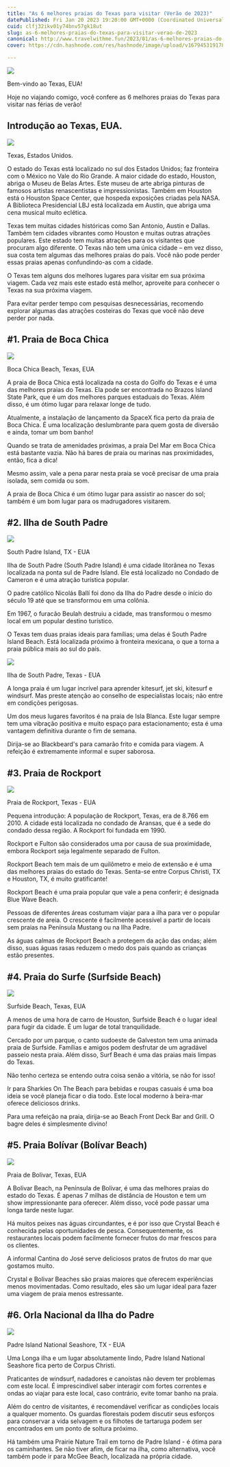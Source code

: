 ```yaml
---
title: "As 6 melhores praias do Texas para visitar (Verão de 2023)"
datePublished: Fri Jan 20 2023 19:20:00 GMT+0000 (Coordinated Universal Time)
cuid: clfj32ikv01y74bnv57gk18ut
slug: as-6-melhores-praias-do-texas-para-visitar-verao-de-2023
canonical: http://www.travelwithme.fun/2023/01/as-6-melhores-praias-do-texas-para.html
cover: https://cdn.hashnode.com/res/hashnode/image/upload/v1679453191780/32408a57-50a0-4eac-8f37-72670542227d.png

---
```


![](https://cdn.hashnode.com/res/hashnode/image/upload/v1679453177588/24e5985c-166e-47a3-bca2-b3ae1573d579.png)

Bem-vindo ao Texas, EUA!

Hoje no viajando comigo, você confere as 6 melhores praias do Texas para visitar nas férias de verão!

Introdução ao Texas, EUA.
-------------------------

![](https://cdn.hashnode.com/res/hashnode/image/upload/v1679453179822/e7f58113-0e2f-4da3-963a-cb0f4985e1b2.jpeg)

Texas, Estados Unidos.

O estado do Texas está localizado no sul dos Estados Unidos; faz fronteira com o México no Vale do Rio Grande. A maior cidade do estado, Houston, abriga o Museu de Belas Artes. Este museu de arte abriga pinturas de famosos artistas renascentistas e impressionistas. Também em Houston está o Houston Space Center, que hospeda exposições criadas pela NASA. A Biblioteca Presidencial LBJ está localizada em Austin, que abriga uma cena musical muito eclética.

  

Texas tem muitas cidades históricas como San Antonio, Austin e Dallas. Também tem cidades vibrantes como Houston e muitas outras atrações populares. Este estado tem muitas atrações para os visitantes que procuram algo diferente. O Texas não tem uma única cidade – em vez disso, sua costa tem algumas das melhores praias do país. Você não pode perder essas praias apenas confundindo-as com a cidade.

  

O Texas tem alguns dos melhores lugares para visitar em sua próxima viagem. Cada vez mais este estado está melhor, aproveite para conhecer o Texas na sua próxima viagem.

  

Para evitar perder tempo com pesquisas desnecessárias, recomendo explorar algumas das atrações costeiras do Texas que você não deve perder por nada.

#1. Praia de Boca Chica
-----------------------

![](https://cdn.hashnode.com/res/hashnode/image/upload/v1679453181430/8f4b8202-65ae-447a-800d-3e6244aaa76e.jpeg)

Boca Chica Beach, Texas, EUA

  

A praia de Boca Chica está localizada na costa do Golfo do Texas e é uma das melhores praias do Texas. Ela pode ser encontrada no Brazos Island State Park, que é um dos melhores parques estaduais do Texas. Além disso, é um ótimo lugar para relaxar longe de tudo.

  

Atualmente, a instalação de lançamento da SpaceX fica perto da praia de Boca Chica. É uma localização deslumbrante para quem gosta de diversão e ainda, tomar um bom banho!

  

Quando se trata de amenidades próximas, a praia Del Mar em Boca Chica está bastante vazia. Não há bares de praia ou marinas nas proximidades, então, fica a dica!

  

Mesmo assim, vale a pena parar nesta praia se você precisar de uma praia isolada, sem comida ou som.

  

A praia de Boca Chica é um ótimo lugar para assistir ao nascer do sol; também é um bom lugar para os madrugadores visitarem.

#2. Ilha de South Padre
-----------------------

![](https://cdn.hashnode.com/res/hashnode/image/upload/v1679453182910/372f3356-e71a-4311-8c9e-730d5fa20d69.jpeg)

South Padre Island, TX - EUA

  

Ilha de South Padre (South Padre Island) é uma cidade litorânea no Texas localizada na ponta sul de Padre Island. Ele está localizado no Condado de Cameron e é uma atração turística popular.

  

O padre católico Nicolás Ballí foi dono da Ilha do Padre desde o início do século 19 até que se transformou em uma colônia.

  

Em 1967, o furacão Beulah destruiu a cidade, mas transformou o mesmo local em um popular destino turístico.

  

O Texas tem duas praias ideais para famílias; uma delas é South Padre Island Beach. Está localizada próximo à fronteira mexicana, o que a torna a praia pública mais ao sul do país.

  

![](https://cdn.hashnode.com/res/hashnode/image/upload/v1679453184329/47fd4756-999f-427d-9440-08870185e0ba.jpeg)

Ilha de South Padre, Texas - EUA

  

A longa praia é um lugar incrível para aprender kitesurf, jet ski, kitesurf e windsurf. Mas preste atenção ao conselho de especialistas locais; não entre em condições perigosas.

  

Um dos meus lugares favoritos é na praia de Isla Blanca. Este lugar sempre tem uma vibração positiva e muito espaço para estacionamento; esta é uma vantagem definitiva durante o fim de semana.

  

Dirija-se ao Blackbeard's para camarão frito e comida para viagem. A refeição é extremamente informal e super saborosa.

#3. Praia de Rockport
---------------------

![](https://cdn.hashnode.com/res/hashnode/image/upload/v1679453185981/eb2d7732-a057-4f4f-a41c-bc0cd2cd4991.jpeg)

Praia de Rockport, Texas - EUA

  

Pequena introdução: A população de Rockport, Texas, era de 8.766 em 2010. A cidade está localizada no condado de Aransas, que é a sede do condado dessa região. A Rockport foi fundada em 1990.

Rockport e Fulton são considerados uma por causa de sua proximidade, embora Rockport seja legalmente separado de Fulton.

  

Rockport Beach tem mais de um quilômetro e meio de extensão e é uma das melhores praias do estado do Texas. Senta-se entre Corpus Christi, TX e Houston, TX, é muito gratificante!

  

Rockport Beach é uma praia popular que vale a pena conferir; é designada Blue Wave Beach.

  

Pessoas de diferentes áreas costumam viajar para a ilha para ver o popular crescente de areia. O crescente é facilmente acessível a partir de locais sem praias na Península Mustang ou na Ilha Padre.

  

As águas calmas de Rockport Beach a protegem da ação das ondas; além disso, suas águas rasas reduzem o medo dos pais quando as crianças estão presentes.

#4. Praia do Surfe (Surfside Beach)
-----------------------------------

![](https://cdn.hashnode.com/res/hashnode/image/upload/v1679453187385/9314913a-8a07-4159-a1f7-612d18989865.jpeg)

Surfside Beach, Texas, EUA

  

A menos de uma hora de carro de Houston, Surfside Beach é o lugar ideal para fugir da cidade. É um lugar de total tranquilidade.

  

Cercado por um parque, o canto sudoeste de Galveston tem uma animada praia de Surfside. Famílias e amigos podem desfrutar de um agradável passeio nesta praia. Além disso, Surf Beach é uma das praias mais limpas do Texas.

  

Não tenho certeza se entendo outra coisa senão a vitória, se não for isso!

  

Ir para Sharkies On The Beach para bebidas e roupas casuais é uma boa ideia se você planeja ficar o dia todo. Este local moderno à beira-mar oferece deliciosos drinks.

  

Para uma refeição na praia, dirija-se ao Beach Front Deck Bar and Grill. O bagre deles é simplesmente divino!

#5. Praia Bolívar (Bolívar Beach)
---------------------------------

![](https://cdn.hashnode.com/res/hashnode/image/upload/v1679453188810/564a1239-5314-404b-8862-ecc64f0e8121.jpeg)

Praia de Bolivar, Texas, EUA

  

A Bolivar Beach, na Península de Bolivar, é uma das melhores praias do estado do Texas. É apenas 7 milhas de distância de Houston e tem um show impressionante para oferecer. Além disso, você pode passar uma longa tarde neste lugar.

  

Há muitos peixes nas águas circundantes, e é por isso que Crystal Beach é conhecida pelas oportunidades de pesca. Consequentemente, os restaurantes locais podem facilmente fornecer frutos do mar frescos para os clientes.

  

A informal Cantina do José serve deliciosos pratos de frutos do mar que gostamos muito.

  

Crystal e Bolivar Beaches são praias maiores que oferecem experiências menos movimentadas. Como resultado, eles são um lugar ideal para fazer uma viagem de praia menos estressante.

#6. Orla Nacional da Ilha do Padre
----------------------------------

![](https://cdn.hashnode.com/res/hashnode/image/upload/v1679453190215/d5f87349-9cbe-44e3-92da-9a2d9ad65c7d.jpeg)

Padre Island National Seashore, TX - EUA

  

Uma Longa ilha e um lugar absolutamente lindo, Padre Island National Seashore fica perto de Corpus Christi.

  

Praticantes de windsurf, nadadores e canoístas não devem ter problemas com este local. É imprescindível saber interagir com fortes correntes e ondas ao viajar para este local, caso contrário, evite tomar banho na praia.

  

Além do centro de visitantes, é recomendável verificar as condições locais a qualquer momento. Os guardas florestais podem discutir seus esforços para conservar a vida selvagem e os filhotes de tartaruga podem ser encontrados em um ponto de soltura próximo.

  

Há também uma Prairie Nature Trail em torno de Padre Island - é ótima para os caminhantes. Se não tiver afim, de ficar na ilha, como alternativa, você também pode ir para McGee Beach, localizada na própria cidade.